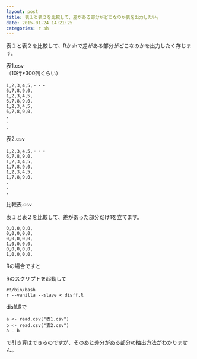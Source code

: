 ```yaml
---
layout: post
title: 表１と表２を比較して、差がある部分がどこなのか表を出力したい。
date: 2015-01-24 14:21:25
categories: r sh
---
```

<!-- {% raw %} -->
<p>表１と表２を比較して、Rかshで差がある部分がどこなのかを出力したく存じます。</p>

<p>表1.csv<br>
（10行*300列くらい）</p>

<pre><code>1,2,3,4,5,・・・
6,7,8,9,0,
1,2,3,4,5,
6,7,8,9,0,
1,2,3,4,5,
6,7,8,9,0,
.
.
.
</code></pre>

<p>表2.csv</p>

<pre><code>1,2,3,4,5,・・・
6,7,8,9,0,
1,2,3,4,5,
1,7,8,9,0,
1,2,3,4,5,
1,7,8,9,0,
.
.
.
</code></pre>

<p>比較表.csv</p>

<p>表１と表２を比較して、差があった部分だけ1を立てます。</p>

<pre><code>0,0,0,0,0,
0,0,0,0,0,
0,0,0,0,0,
1,0,0,0,0,
0,0,0,0,0,
1,0,0,0,0,
</code></pre>

<p>Rの場合ですと</p>

<p>Rのスクリプトを起動して</p>

<pre><code>#!/bin/bash
r --vanilla --slave &lt; disff.R
</code></pre>

<p>disff.Rで</p>

<pre><code>a &lt;- read.csv("表1.csv")
b &lt;- read.csv("表2.csv")
a - b
</code></pre>

<p>で引き算はできるのですが、そのあと差分がある部分の抽出方法がわかりません。</p>
<!-- {% endraw %} -->
